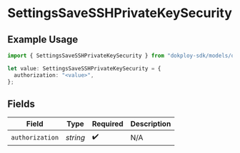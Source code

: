 # SettingsSaveSSHPrivateKeySecurity

## Example Usage

```typescript
import { SettingsSaveSSHPrivateKeySecurity } from "dokploy-sdk/models/operations";

let value: SettingsSaveSSHPrivateKeySecurity = {
  authorization: "<value>",
};
```

## Fields

| Field              | Type               | Required           | Description        |
| ------------------ | ------------------ | ------------------ | ------------------ |
| `authorization`    | *string*           | :heavy_check_mark: | N/A                |